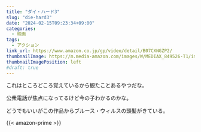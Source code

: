 ```yaml
---
title: "ダイ・ハード3"
slug: "die-hard3"
date: "2024-02-15T09:23:34+09:00"
categories:
  - 映画
tags:
  - アクション
link_url: https://www.amazon.co.jp/gp/video/detail/B07CXNGZP2/
thumbnailImage: https://m.media-amazon.com/images/W/MEDIAX_849526-T1/images/I/A1nCd7+wUOL._AC_UL320_.jpg
thumbnailImagePosition: left
#draft: true
---
```

これはところどころ覚えているから観たことあるやつだな。
<!--more-->
公衆電話が焦点になってるけど今の子わかるのかな。

どうでもいいがこの作品からブルース・ウィルスの頭髪がきている。

{{< amazon-prime >}}
